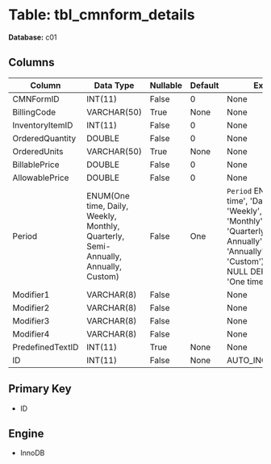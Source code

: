 # Table: tbl_cmnform_details

**Database:** c01

## Columns

| Column | Data Type | Nullable | Default | Extra |
|--------|-----------|----------|---------|-------|
| CMNFormID | INT(11) | False | 0 | None |
| BillingCode | VARCHAR(50) | True | None | None |
| InventoryItemID | INT(11) | False | 0 | None |
| OrderedQuantity | DOUBLE | False | 0 | None |
| OrderedUnits | VARCHAR(50) | True | None | None |
| BillablePrice | DOUBLE | False | 0 | None |
| AllowablePrice | DOUBLE | False | 0 | None |
| Period | ENUM(One time, Daily, Weekly, Monthly, Quarterly, Semi-Annually, Annually, Custom) | False | One | `Period` ENUM('One time', 'Daily', 'Weekly', 'Monthly', 'Quarterly', 'Semi-Annually', 'Annually', 'Custom') NOT NULL DEFAULT 'One time' |
| Modifier1 | VARCHAR(8) | False |  | None |
| Modifier2 | VARCHAR(8) | False |  | None |
| Modifier3 | VARCHAR(8) | False |  | None |
| Modifier4 | VARCHAR(8) | False |  | None |
| PredefinedTextID | INT(11) | True | None | None |
| ID | INT(11) | False | None | AUTO_INCREMENT |

## Primary Key
- ID

## Engine
- InnoDB
